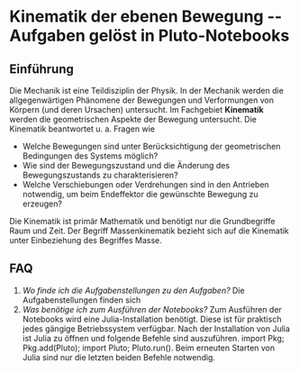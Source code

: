 # Kinematik der ebenen Bewegung -- Aufgaben gelöst in Pluto-Notebooks
## Einführung
Die Mechanik ist eine Teildisziplin der Physik. In der Mechanik werden die allgegenwärtigen Phänomene der Bewegungen und Verformungen von Körpern (und deren Ursachen) untersucht.
Im Fachgebiet **Kinematik** werden die geometrischen Aspekte der Bewegung untersucht. Die Kinematik beantwortet u. a. Fragen wie
- Welche Bewegungen sind unter Berücksichtigung der geometrischen Bedingungen des Systems möglich?
- Wie sind der Bewegungszustand und die Änderung des Bewegungszustands zu charakterisieren?
- Welche Verschiebungen oder Verdrehungen sind in den Antrieben notwendig, um beim Endeffektor die gewünschte Bewegung zu erzeugen?

Die Kinematik ist primär Mathematik und benötigt nur die Grundbegriffe Raum und Zeit. Der Begriff Massenkinematik bezieht sich auf die Kinematik unter Einbeziehung des Begriffes Masse.

## FAQ
1. *Wo finde ich die Aufgabenstellungen zu den Aufgaben?*
Die Aufgabenstellungen finden sich
2. *Was benötige ich zum Ausführen der Notebooks?* Zum Ausführen der Notebooks wird eine Julia-Installation benötigt. Diese ist für praktisch jedes gängige Betriebssystem verfügbar. Nach der Installation von Julia ist Julia zu öffnen und folgende Befehle sind auszuführen. import Pkg; Pkg.add(Pluto); import Pluto; Pluto.run(). Beim erneuten Starten von Julia sind nur die letzten beiden Befehle notwendig.
